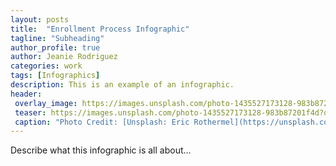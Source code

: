 ```yaml
---
layout: posts
title:  "Enrollment Process Infographic"
tagline: "Subheading"
author_profile: true
author: Jeanie Rodriguez 
categories: work
tags: [Infographics]
description: This is an example of an infographic. 
header:
 overlay_image: https://images.unsplash.com/photo-1435527173128-983b87201f4d?q=80&w=3267&auto=format&fit=crop&ixlib=rb-4.0.3&ixid=M3wxMjA3fDB8MHxwaG90by1wYWdlfHx8fGVufDB8fHx8fA%3D%3D
 teaser: https://images.unsplash.com/photo-1435527173128-983b87201f4d?q=80&w=3267&auto=format&fit=crop&ixlib=rb-4.0.3&ixid=M3wxMjA3fDB8MHxwaG90by1wYWdlfHx8fGVufDB8fHx8fA%3D%3D
 caption: "Photo Credit: [Unsplash: Eric Rothermel](https://unsplash.com/@erothermel)"
---
```

Describe what this infographic is all about...